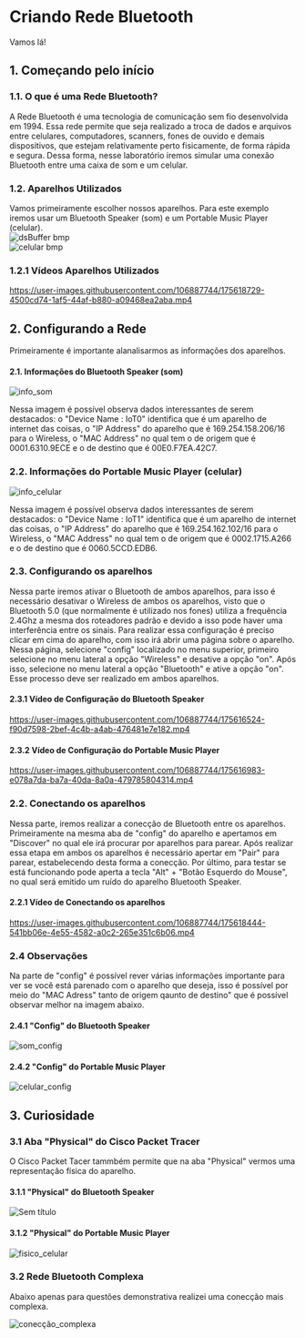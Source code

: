 # Criando Rede Bluetooth

Vamos lá!

## 1. Começando pelo início

### 1.1. O que é uma Rede Bluetooth?

A Rede Bluetooth é uma tecnologia de comunicação sem fio desenvolvida em 1994. Essa rede permite que seja realizado a troca de dados e arquivos entre celulares, computadores, scanners, fones de ouvido e demais dispositivos, que estejam relativamente perto fisicamente, de forma rápida e segura. Dessa forma, nesse laboratório iremos simular uma conexão Bluetooth entre uma caixa de som e um celular.

### 1.2. Aparelhos Utilizados

Vamos primeiramente escolher nossos aparelhos. Para este exemplo iremos usar um Bluetooth Speaker (som) e um Portable Music Player (celular). <br/>
![dsBuffer bmp](https://user-images.githubusercontent.com/106887744/175208991-e5a4a602-db40-4f89-af51-59e9adef9f0e.png)
<br/>
![celular bmp](https://user-images.githubusercontent.com/106887744/175209509-82a9ec2f-91d8-4f70-8142-9fc460486dc0.png)
<br/>

### 1.2.1 Vídeos Aparelhos Utilizados

https://user-images.githubusercontent.com/106887744/175618729-4500cd74-1af5-44af-b880-a09468ea2aba.mp4


## 2. Configurando a Rede
Primeiramente é importante alanalisarmos as informações dos aparelhos.

#### 2.1. Informações do Bluetooth Speaker (som)

![info_som](https://user-images.githubusercontent.com/106887744/175612894-825d28d3-eb52-4211-91ce-ac79084861a8.png)<br/>

Nessa imagem é possível observa dados interessantes de serem destacados: o "Device Name : IoT0" identifica que é um aparelho de internet das coisas, o "IP Address" do aparelho que é 169.254.158.206/16 para o Wireless, o "MAC Address" no qual tem o de origem que é 0001.6310.9ECE  e o de destino que é 00E0.F7EA.42C7.

### 2.2. Informações do Portable Music Player (celular)

![info_celular](https://user-images.githubusercontent.com/106887744/175614450-611d29c5-bd17-4e34-949c-92a3f5980c40.png)

Nessa imagem é possível observa dados interessantes de serem destacados: o "Device Name : IoT1" identifica que é um aparelho de internet das coisas, o "IP Address" do aparelho que é 169.254.162.102/16 para o Wireless, o "MAC Address" no qual tem o de origem que é 0002.1715.A266  e o de destino que é 0060.5CCD.EDB6.

### 2.3. Configurando os aparelhos

Nessa parte iremos ativar o Bluetooth de ambos aparelhos, para isso é necessário desativar o Wireless de ambos os aparelhos, visto que o Bluetooth 5.0 (que normalmente é utilizado nos fones) utiliza a frequência 2.4Ghz a mesma dos roteadores padrão e devido a isso pode haver uma interferência entre os sinais. Para realizar essa configuração é preciso clicar em cima do aparelho, com isso irá abrir uma página sobre o aparelho. Nessa página, selecione "config" localizado no menu superior, primeiro selecione no menu lateral a opção "Wireless" e desative a opção "on". Após isso, selecione no menu lateral a opção "Bluetooth" e ative a opção "on". Esse processo deve ser realizado em ambos aparelhos.

#### 2.3.1 Vídeo de Configuração do Bluetooth Speaker
https://user-images.githubusercontent.com/106887744/175616524-f90d7598-2bef-4c4b-a4ab-476481e7e182.mp4

#### 2.3.2 Vídeo de Configuração do Portable Music Player
https://user-images.githubusercontent.com/106887744/175616983-e078a7da-ba7a-40da-8a0a-479785804314.mp4


### 2.2. Conectando os aparelhos

Nessa parte, iremos realizar a conecção de Bluetooth entre os aparelhos. Primeiramente na mesma aba de "config" do aparelho e apertamos em "Discover" no qual ele irá procurar por aparelhos para parear. Após realizar essa etapa em ambos os aparelhos é necessário apertar em "Pair" para parear, estabelecendo desta forma a conecção. Por último, para testar se está funcionando pode aperta a tecla "Alt" + "Botão Esquerdo do Mouse", no qual será emitido um ruído do aparelho Bluetooth Speaker.

#### 2.2.1 Vídeo de Conectando os aparelhos

https://user-images.githubusercontent.com/106887744/175618444-541bb06e-4e55-4582-a0c2-265e351c6b06.mp4

### 2.4 Observações

Na parte de "config" é possível rever várias informações importante para ver se você está parenado com o aparelho que deseja, isso é possível por meio do "MAC Adress" tanto de origem qaunto de destino" que é possível observar melhor na imagem abaixo.

#### 2.4.1 "Config" do Bluetooth Speaker

![som_config](https://user-images.githubusercontent.com/106887744/175625881-f2d034fd-7634-440b-912b-a16484083736.png)

#### 2.4.2 "Config" do Portable Music Player

![celular_config](https://user-images.githubusercontent.com/106887744/175626478-64ee6c0f-28f4-4e5a-9ace-bde97b20cd45.png)

## 3. Curiosidade

### 3.1 Aba "Physical" do Cisco Packet Tracer

O Cisco Packet Tacer tammbém permite que na aba "Physical" vermos uma representação física do aparelho.

#### 3.1.1 "Physical" do Bluetooth Speaker

![Sem título](https://user-images.githubusercontent.com/106887744/175644303-bd5b8c11-de21-4b0b-bb5b-6174d21f048a.png)


#### 3.1.2 "Physical" do Portable Music Player

![fisico_celular](https://user-images.githubusercontent.com/106887744/175644342-6e4b8829-452f-443c-88d7-a93a9f750a5e.png)

### 3.2 Rede Bluetooth Complexa

Abaixo apenas para questões demonstrativa realizei uma conecção mais complexa.


![conecção_complexa](https://user-images.githubusercontent.com/106887744/175645668-580a1e27-0511-49c4-9ce2-1378fbf71fcc.png)


